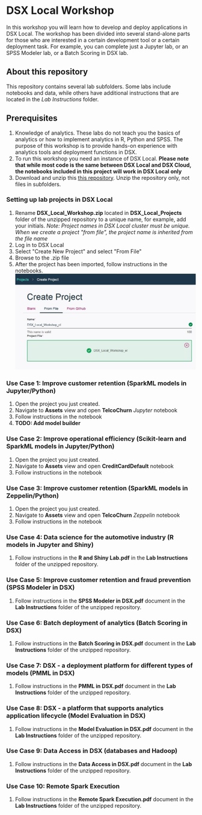 # DSX Local Workshop
In this workshop you will learn how to develop and deploy applications in DSX Local. The workshop has been divided into several stand-alone parts for those who are interested in a certain development tool or a certain deployment task. For example, you can complete just a Jupyter lab, or an SPSS Modeler lab, or a Batch Scoring in DSX lab.  

## About this repository
This repository contains several lab subfolders. Some labs include notebooks and data, while others have additional instructions that are located in the *Lab Instructions* folder. 

## Prerequisites
1. Knowledge of analytics. These labs do not teach you the basics of analytics or how to implement analytics in R, Python and SPSS. The purpose of this workshop is to provide hands-on experience with analytics tools and deployment functions in DSX. 
2. To run this workshop you need an instance of DSX Local. **Please note that while most code is the same between DSX Local and DSX Cloud, the notebooks included in this project will work in DSX Local only**
3. Download and unzip this [this repository](https://codeload.github.com/elenalowery/DSX_Local_Workshop/zip/master). Unzip the repository only, not files in subfolders. 

### Setting up lab projects in DSX Local
1. Rename **DSX_Local_Workshop.zip** located in **DSX_Local_Projects** folder of the unzipped repository to a unique name, for example, add your initials.    *Note: Project names in DSX Local cluster must be unique. When we create a project "from file", the project name is inherited from the file name* 
2. Log in to DSX Local
3. Select "Create New Project" and select "From File"
4. Browse to the .zip file
5. After the project has been imported, follow instructions in the notebooks.
![ProjectFromFile](/img/CreateProjectFromFile.JPG?raw=true)

### Use Case 1: Improve customer retention (SparkML models in Jupyter/Python)
1. Open the project you just created. 
2. Navigate to **Assets** view and open **TelcoChurn** *Jupyter* notebook
3. Follow instructions in the notebook
4. **TODO: Add model builder**

### Use Case 2: Improve operational efficiency (Scikit-learn and SparkML models in Jupyter/Python)
1. Open the project you just created. 
2. Navigate to **Assets** view and open **CreditCardDefault** notebook
3. Follow instructions in the notebook

### Use Case 3: Improve customer retention (SparkML models in Zeppelin/Python)
1. Open the project you just created. 
2. Navigate to **Assets** view and open **TelcoChurn** *Zeppelin* notebook
3. Follow instructions in the notebook

### Use Case 4: Data science for the automotive industry (R models in Jupyter and Shiny)
1. Follow instructions in the **R and Shiny Lab.pdf** in the **Lab Instructions** folder of the unzipped repository. 

### Use Case 5: Improve customer retention and fraud prevention (SPSS Modeler in DSX)
1. Follow instructions in the **SPSS Modeler in DSX.pdf** document in the **Lab Instructions** folder of the unzipped repository. 

### Use Case 6: Batch deployment of analytics (Batch Scoring in DSX)
1. Follow instructions in the **Batch Scoring in DSX.pdf** document in the **Lab Instructions** folder of the unzipped repository. 

### Use Case 7: DSX - a deployment platform for different types of models (PMML in DSX)
1. Follow instructions in the **PMML in DSX.pdf** document in the **Lab Instructions** folder of the unzipped repository. 

### Use Case 8: DSX - a platform that supports analytics application lifecycle (Model Evaluation in DSX)
1. Follow instructions in the **Model Evaluation in DSX.pdf** document in the **Lab Instructions** folder of the unzipped repository. 

### Use Case 9: Data Access in DSX (databases and Hadoop)
1. Follow instructions in the **Data Access in DSX.pdf** document in the **Lab Instructions** folder of the unzipped repository. 

### Use Case 10: Remote Spark Execution
1. Follow instructions in the **Remote Spark Execution.pdf** document in the **Lab Instructions** folder of the unzipped repository. 
